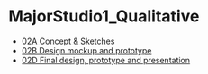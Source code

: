 # MajorStudio1_Qualitative

<ul>
<li><a href="https://github.com/skyladfah/MajorStudio1_Qualitative/tree/main/week_1#readme">02A Concept & Sketches</a>
<li><a href="https://github.com/skyladfah/MajorStudio1_Qualitative/tree/main/week_2">02B Design mockup and prototype</a>
<li><a href="https://github.com/skyladfah/MajorStudio1_Qualitative/tree/main/week_3">02D Final design, prototype and presentation</a>
</ul>
